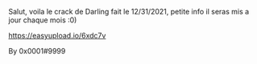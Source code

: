 Salut, voila le crack de Darling fait le 12/31/2021, petite info il seras mis a jour chaque mois :0)

https://easyupload.io/6xdc7v

By 0x0001#9999
